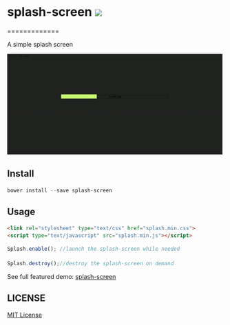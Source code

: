 # splash-screen ![](http://img.shields.io/badge/bower_module-v1.0.0-green.svg) #
=============

A simple splash screen


![](./doc/img/loading.gif)

## Install ##

```powershell
bower install --save splash-screen
```

## Usage ##

```html
<link rel="stylesheet" type="text/css" href="splash.min.css">
<script type="text/javascript" src="splash.min.js"></script>
```

```javascript
Splash.enable(); //launch the splash-screen while needed

Splash.destroy();//destroy the splash-screen on demand
```

See full featured demo: [splash-screen](http://leftstick.github.io/splash-screen/)

## LICENSE ##

[MIT License](https://raw.githubusercontent.com/leftstick/splash-screen/master/LICENSE)